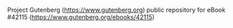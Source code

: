 Project Gutenberg (https://www.gutenberg.org) public repository for eBook #42115 (https://www.gutenberg.org/ebooks/42115)
